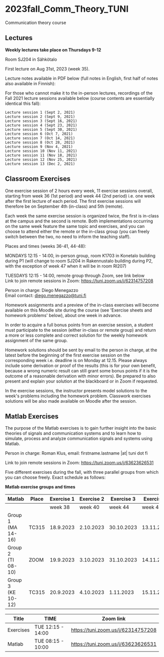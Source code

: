 # 2023fall_Comm_Theory_TUNI
Communication theory course

## Lectures

**Weekly lectures take place on Thursdays 9-12**

Room SJ204 in Sähkötalo  

First lecture on Aug 31st, 2023 (week 35).

Lecture notes available in PDF below (full notes in English, first half of notes also available in Finnish):


For those who cannot make it to the in-person lectures, recordings of the Fall 2021 lecture sessions available below (course contents are essentially identical this  fall):

```
Lecture session 1 (Sept 2, 2021)
Lecture session 2 (Sept 9, 2021)
Lecture session 3 (Sept 16, 2021)
Lecture session 4 (Sept 23, 2021)
Lecture session 5 (Sept 30, 2021)
Lecture session 6 (Oct 7, 2021)
Lecture session 7 (Oct 14, 2021)
Lecture session 8 (Oct 28, 2021)
Lecture session 9 (Nov 4, 2021)
Lecture session 10 (Nov 11, 2021)
Lecture session 11 (Nov 18, 2021)
Lecture session 12 (Nov 25, 2021)
Lecture session 13 (Dec 2, 2021) 
```

## Classroom Exercises

One exercise session of 2 hours every week, 11 exercise sessions overall, starting from week 36 (1st period) and week 44 (2nd period) i.e. one week after the first lecture of each period. The first exercise sessions will therefore be on September 4th (in-class) and 5th (remote).
 
Each week the same exercise session is organized twice, the first is in-class at the campus and the second is remote. Both implementations occurring on the same week feature the same topic and exercises, and you can choose to attend either the remote or the in-class group (you can freely switch between the two, no need to inform the teaching staff).
 
Places and times (weeks 36-41, 44-48):
 
MONDAYS 12:15 - 14:00, in-person group, room K1703 in Konetalo building during P1 (will change to room SJ204 in Rakennustalo building during P2, with the exception of week 47 when it will be in room RI207)

TUESDAYS 12:15 - 14:00, remote group through Zoom, see link below  
Link to join remote sessions in Zoom: https://tuni.zoom.us/j/62314757208

Person in charge: Diego Menegazzo  
Email contact: diego.menegazzo@tuni.fi   
 
 
Homework assignments and a preview of the in-class exercises will become available on this Moodle site during the course (see 'Exercise sheets and homework problems' below), about one week in advance.

In order to acquire a full bonus points from an exercise session, a student must participate to the session (either in-class or remote group) and return a more or less complete and correct solution for the weekly homework assignment of the same group.
 
Homework solutions should be sent by email to the person in charge, at the latest before the beginning of the first exercise session on the corresponding week i.e. deadline is on Monday at 12.15. Please always include some derivation or proof of the results (this is for your own benefit, because a wrong numeric result can still grant some bonus points if it is the outcome of a reasonable derivation with minor errors). Be prepared to also present and explain your solution at the blackboard or in Zoom if requested.
 
In the exercise sessions, the instructor presents model solutions to the week's problems including the homework problem. Classwork exercises solutions will be also made available on Moodle after the session.


## Matlab Exercises

The purpose of the Matlab exercises is to gain further insight into the basic theories of signals and communication systems and to learn how to simulate, process and analyze communication signals and systems using Matlab.

Person in charge: Roman Klus, email:  firstname.lastname |at|  tuni dot fi

Link to join remote sessions in Zoom: https://tuni.zoom.us/j/63623626531

Five different exercises during the fall, with three parallel groups from which you can choose freely. Exact schedule as follows:

**Matlab exercise groups and times**

|Matlab           |Place |  Exercise 1 | Exercise 2| Exercise 3  | Exercise 4  |Exercise 5  |
| :----           |---   | ---         | ---       |  ---        |---          |    ---     |
|                 |      | week 38 | week 40  |  week 44   | week 46   | week 48  |
| Group 1 <br /> (MA 14-16) | TC315 | 18.9.2023| 2.10.2023| 30.10.2023  | 13.11.2023 | 27.11.2023 |
| Group 2 <br /> (TI 08-10) | ZOOM  | 19.9.2023|	3.10.2023|	31.10.2023  | 14.11.2023	| 28.11.2023 |
| Group 3 <br /> (KE 10-12) | TC315 | 20.9.2023|	4.10.2023|	 1.11.2023	 | 15.11.2023 |	29.11.2023 |

|Title | TIME | Zoom link |
|---|---|---|
|Exercises|TUE 12:15 - 14:00 |  https://tuni.zoom.us/j/62314757208  |
|Matlab   |TUE 08:15 - 10:00 |  https://tuni.zoom.us/j/63623626531  |








